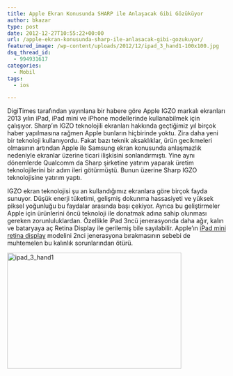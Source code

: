 ```yaml
---
title: Apple Ekran Konusunda SHARP ile Anlaşacak Gibi Gözüküyor
author: bkazar
type: post
date: 2012-12-27T10:55:22+00:00
url: /apple-ekran-konusunda-sharp-ile-anlasacak-gibi-gozukuyor/
featured_image: /wp-content/uploads/2012/12/ipad_3_hand1-100x100.jpg
dsq_thread_id:
  - 994931617
categories:
  - Mobil
tags:
  - ios

---
```

DigiTimes tarafından yayınlana bir habere göre Apple IGZO markalı ekranları 2013 yılın iPad, iPad mini ve iPhone modellerinde kullanabilmek için çalışıyor. Sharp’ın IGZO teknolojili ekranları hakkında geçtiğimiz yıl birçok haber yapılmasına rağmen Apple bunların hiçbirinde yoktu. Zira daha yeni bir teknoloji kullanıyordu. Fakat bazı teknik aksaklıklar, ürün gecikmeleri olmasının artından Apple ile Samsung ekran konusunda anlaşmazlık nedeniyle ekranlar üzerine ticari ilişkisini sonlandırmıştı. Yine aynı dönemlerde Qualcomm da Sharp şirketine yatırım yaparak üretim teknolojilerini bir adım ileri götürmüştü. Bunun üzerine Sharp IGZO teknolojisine yatırım yaptı.

IGZO ekran teknolojisi şu an kullandığımız ekranlara göre birçok fayda sunuyor. Düşük enerji tüketimi, gelişmiş dokunma hassasiyeti ve yüksek piksel yoğunluğu bu faydalar arasında başı çekiyor. Ayrıca bu geliştirmeler Apple için ürünlerini öncü teknoloji ile donatmak adına sahip olunması gereken zorunluluklardan. Özellikle iPad 3ncü jenerasyonda daha ağır, kalın ve bataryaya aç Retina Display ile gerilemiş bile sayılabilir. Apple’ın [iPad mini retina display][1] modelini 2nci jenerasyona bırakmasının sebebi de muhtemelen bu kalınlık sorunlarından ötürü.

<img class="aligncenter size-large wp-image-10210" alt="ipad_3_hand1" src="https://www.murekkep.org/wp-content/uploads/2012/12/ipad_3_hand1-400x266.jpg" width="400" height="266" srcset="https://www.murekkep.org/wp-content/uploads/2012/12/ipad_3_hand1-400x266.jpg 400w, https://www.murekkep.org/wp-content/uploads/2012/12/ipad_3_hand1-50x33.jpg 50w, https://www.murekkep.org/wp-content/uploads/2012/12/ipad_3_hand1-125x83.jpg 125w, https://www.murekkep.org/wp-content/uploads/2012/12/ipad_3_hand1-300x200.jpg 300w, https://www.murekkep.org/wp-content/uploads/2012/12/ipad_3_hand1-457x305.jpg 457w" sizes="(max-width: 400px) 100vw, 400px" />

 [1]: https://www.murekkep.org/ipad-mini-2-cikis-tarihi-beklenenden-daha-yakin-9987